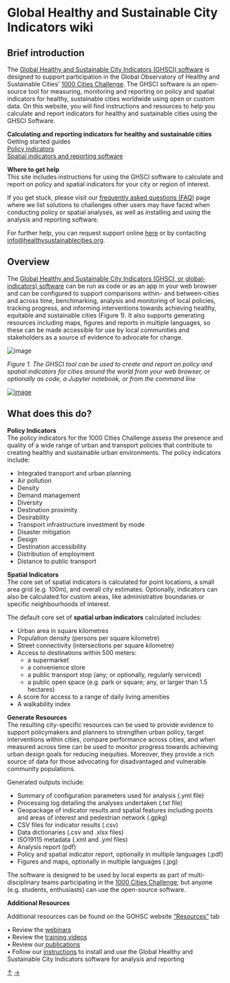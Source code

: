 # Global Healthy and Sustainable City Indicators wiki

## Brief introduction
The [Global Healthy and Sustainable City Indicators (GHSCI) software](https://github.com/healthysustainablecities/global-indicators) is designed to support participation in the Global Observatory of Healthy and Sustainable Cities' [1000 Cities Challenge](https://www.healthysustainablecities.org/1000cities/). The GHSCI software is an open-source tool for measuring, monitoring and reporting on policy and spatial indicators for healthy, sustainable cities worldwide using open or custom data. On this website, you will find instructions and resources to help you calculate and report indicators for healthy and sustainable cities using the GHSCI Software.

**Calculating and reporting indicators for healthy and sustainable cities**   
Getting started guides      
[Policy indicators](./1.-Policy-Indicators)           
[Spatial indicators and reporting software](./2.-Spatial-indicators-and-reporting-software)

**Where to get help**         
This site includes instructions for using the GHSCI software to calculate and report on policy and spatial indicators for your city or region of interest. 

If you get stuck, please visit our [frequently asked questions (FAQ)](./9.-Frequently-Asked-Questions-(FAQ)) page where we list solutions to challenges other users may have faced when  conducting policy or spatial analyses, as well as installing and using the analysis and reporting software.

For further help, you can request support online [here](https://github.com/healthysustainablecities/global-indicators/issues/new/choose) or by contacting [info@healthysustainablecities.org](mailto:info@healthysustainablecities.org).

## Overview
The [Global Healthy and Sustainable City Indicators (GHSCI, or global-indicators) software](https://github.com/healthysustainablecities/global-indicators) can be run as code or as an app in your web browser and can be configured to support comparisons within- and between-cities and across time, benchmarking, analysis and monitoring of local policies, tracking progress, and informing interventions towards achieving healthy, equitable and sustainable cities (Figure 1). It also supports generating resources including maps, figures and reports in multiple languages, so these can be made accessible for use by local communities and stakeholders as a source of evidence to advocate for change.  

![image](https://github.com/healthysustainablecities/global-indicators/assets/12984626/6f7d9c8a-47b2-496f-983b-820f5e86d0b5)

*Figure 1. The GHSCI tool can be used to create and report on policy and spatial indicators for cities around the world from your web browser, or optionally as code, a Jupyter notebook, or from the command line*

   
[![image](https://github.com/user-attachments/assets/7a1149ec-cd40-480c-8f03-fee40db40397)](https://www.youtube.com/watch?v=Hy0x_wEU0BY)


## What does this do?

**Policy Indicators**    
The policy indicators for the 1000 Cities Challenge assess the presence and quality of a wide range of urban and transport policies that contribute to creating healthy and sustainable urban environments. 
The policy indicators include:        
- Integrated transport and urban planning     
- Air pollution    
- Density    
- Demand management    
- Diversity     
- Destination proximity    
- Desirability    
- Transport infrastructure investment by mode   
- Disaster mitigation    
- Design   
- Destination accessibility   
- Distribution of employment    
- Distance to public transport    

**Spatial Indicators**    
The core set of spatial indicators is calculated for point locations, a small area grid (e.g. 100m), and overall city estimates. Optionally, indicators can also be calculated for custom areas, like administrative boundaries or specific neighbourhoods of interest.

The default core set of **spatial urban indicators** calculated includes:
- Urban area in square kilometres
- Population density (persons per square kilometre)
- Street connectivity (intersections per square kilometre)
- Access to destinations within 500 meters:
    - a supermarket
    - a convenience store
    - a public transport stop (any; or optionally, regularly serviced)
    - a public open space (e.g. park or square; any, or larger than 1.5 hectares)
- A score for access to a range of daily living amenities
- A walkability index

**Generate Resources**     
The resulting city-specific resources can be used to provide evidence to support policymakers and planners to strengthen urban policy, target interventions within cities, compare performance across cities, and when measured across time can be used to monitor progress towards achieving urban design goals for reducing inequities. Moreover, they provide a rich source of data for those advocating for disadvantaged and vulnerable community populations.

Generated outputs include:

  - Summary of configuration parameters used for analysis (.yml file)
  - Processing log detailing the analyses undertaken (.txt file)
  - Geopackage of indicator results and spatial features including points and areas of interest and pedestrian network (.gpkg)
  - CSV files for indicator results (.csv)
  - Data dictionaries (.csv and .xlsx files)
  - ISO19115 metadata (.xml and .yml files)
  - Analysis report (pdf)
  - Policy and spatial indicator report, optionally in multiple languages (.pdf)
  - Figures and maps, optionally in multiple languages (.jpg)

The software is designed to be used by local experts as part of multi-disciplinary teams participating in the [1000 Cities Challenge](https://www.healthysustainablecities.org/1000cities); but anyone (e.g. students, enthusiasts) can use the open-source software.

**Additional Resources**    
  
Additional resources can be found on the GOHSC website [“Resources”](https://www.healthysustainablecities.org/resources) tab       
   
•	Review the [webinars](https://www.healthysustainablecities.org/resources#webinars)        
•	Review the [training videos](https://www.healthysustainablecities.org/resources#training-videos)       
•	Review our[ publications](https://www.healthysustainablecities.org/publications)      
•	Follow our [instructions](./2.-Spatial-indicators-and-reporting-software) to install and use the Global Healthy and Sustainable City Indicators software for analysis and reporting

[&uarr;]() [&rarr;](./1.-Policy-Indicators)
